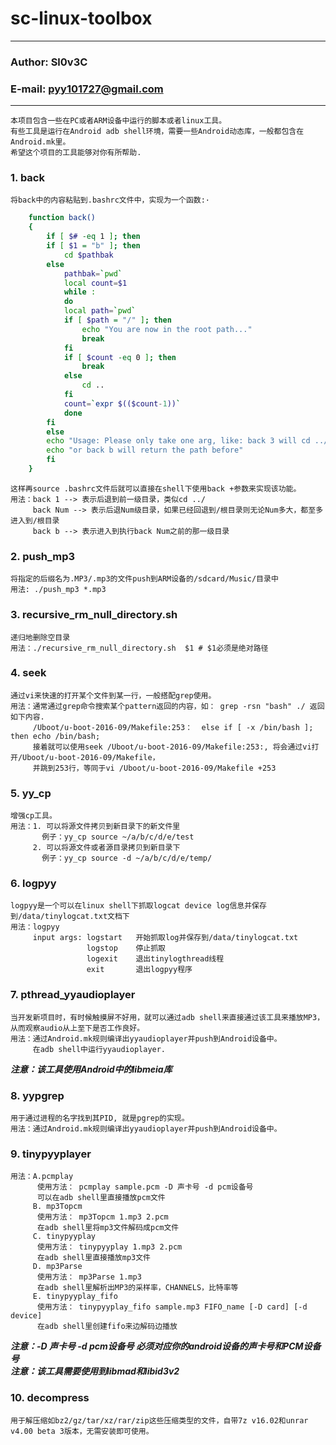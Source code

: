 sc-linux-toolbox
===================================
****
### Author: Sl0v3C
### E-mail: pyy101727@gmail.com
****
	本项目包含一些在PC或者ARM设备中运行的脚本或者linux工具。
	有些工具是运行在Android adb shell环境，需要一些Android动态库，一般都包含在Android.mk里。
	希望这个项目的工具能够对你有所帮助.

### 1. back
	将back中的内容粘贴到.bashrc文件中，实现为一个函数:·
``` bash
	function back()
	{
	    if [ $# -eq 1 ]; then
		if [ $1 = "b" ]; then
			cd $pathbak
		else
			pathbak=`pwd`
			local count=$1
			while :
			do
			local path=`pwd`
			if [ $path = "/" ]; then
				echo "You are now in the root path..."
				break
			fi
			if [ $count -eq 0 ]; then
				break
			else
				cd ..
			fi
			count=`expr $(($count-1))`
			done
		fi
	    else
		echo "Usage: Please only take one arg, like: back 3 will cd ../../../"
		echo "or back b will return the path before"
	    fi
	}
```
	这样再source .bashrc文件后就可以直接在shell下使用back +参数来实现该功能。
	用法：back 1 --> 表示后退到前一级目录，类似cd ../
	     back Num --> 表示后退Num级目录，如果已经回退到/根目录则无论Num多大，都至多进入到/根目录
	     back b --> 表示进入到执行back Num之前的那一级目录
### 2. push_mp3
	将指定的后缀名为.MP3/.mp3的文件push到ARM设备的/sdcard/Music/目录中
	用法: ./push_mp3 *.mp3

### 3. recursive_rm_null_directory.sh
	递归地删除空目录
	用法：./recursive_rm_null_directory.sh  $1 # $1必须是绝对路径

### 4. seek
	通过vi来快速的打开某个文件到某一行，一般搭配grep使用。
	用法：通常通过grep命令搜索某个pattern返回的内容，如： grep -rsn "bash" ./ 返回如下内容.
	     /Uboot/u-boot-2016-09/Makefile:253：  else if [ -x /bin/bash ]; then echo /bin/bash;
	     接着就可以使用seek /Uboot/u-boot-2016-09/Makefile:253:, 将会通过vi打开/Uboot/u-boot-2016-09/Makefile，
	     并跳到253行，等同于vi /Uboot/u-boot-2016-09/Makefile +253

### 5. yy_cp
	增强cp工具。
	用法：1. 可以将源文件拷贝到新目录下的新文件里
	       例子：yy_cp source ~/a/b/c/d/e/test  
	     2. 可以将源文件或者源目录拷贝到新目录下
	       例子：yy_cp source -d ~/a/b/c/d/e/temp/

### 6. logpyy
	logpyy是一个可以在linux shell下抓取logcat device log信息并保存到/data/tinylogcat.txt文档下
	用法：logpyy
	     input args: logstart   开始抓取log并保存到/data/tinylogcat.txt
	                 logstop    停止抓取
	                 logexit    退出tinylogthread线程
	                 exit       退出logpyy程序

### 7. pthread_yyaudioplayer
	当开发新项目时，有时候触摸屏不好用，就可以通过adb shell来直接通过该工具来播放MP3，
	从而观察audio从上至下是否工作良好。
	用法：通过Android.mk规则编译出yyaudioplayer并push到Android设备中。
	     在adb shell中运行yyaudioplayer.
***注意：该工具使用Android中的libmeia库***
	
### 8. yypgrep
	用于通过进程的名字找到其PID, 就是pgrep的实现。
	用法：通过Android.mk规则编译出yyaudioplayer并push到Android设备中。

### 9. tinypyyplayer
	用法：A.pcmplay
	      使用方法： pcmplay sample.pcm -D 声卡号 -d pcm设备号
	      可以在adb shell里直接播放pcm文件
	     B. mp3Topcm
	      使用方法： mp3Topcm 1.mp3 2.pcm
	      在adb shell里将mp3文件解码成pcm文件
	     C. tinypyyplay
	      使用方法： tinypyyplay 1.mp3 2.pcm
	      在adb shell里直接播放mp3文件
	     D. mp3Parse
	      使用方法： mp3Parse 1.mp3
	      在adb shell里解析出MP3的采样率，CHANNELS，比特率等
	     E. tinypyyplay_fifo
	      使用方法： tinypyyplay_fifo sample.mp3 FIFO_name [-D card] [-d device]
	      在adb shell里创建fifo来边解码边播放
***注意：-D 声卡号 -d pcm设备号 必须对应你的android设备的声卡号和PCM设备号***  
***注意：该工具需要使用到libmad和libid3v2***
### 10. decompress  
	用于解压缩如bz2/gz/tar/xz/rar/zip这些压缩类型的文件，自带7z v16.02和unrar v4.00 beta 3版本，无需安装即可使用。
	     
	
